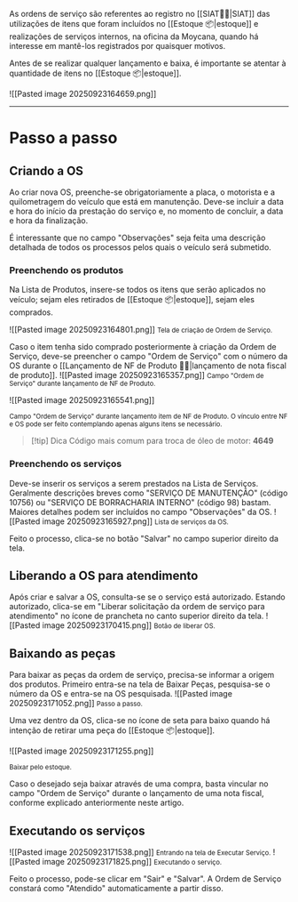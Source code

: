 As ordens de serviço são referentes ao registro no [[SIAT🚚🌐|SIAT]] das utilizações de itens que foram incluídos no [[Estoque 📦|estoque]] e realizações de serviços internos, na oficina da Moycana, quando há interesse em mantê-los registrados por quaisquer motivos.

Antes de se realizar qualquer lançamento e baixa, é importante se atentar à quantidade de itens no [[Estoque 📦|estoque]].

![[Pasted image 20250923164659.png]]

---
# Passo a passo
## Criando a OS
Ao criar nova OS, preenche-se obrigatoriamente a placa, o motorista e a quilometragem do veículo que está em manutenção. Deve-se incluir a data e hora do início da prestação do serviço e, no momento de concluir, a data e hora da finalização.

É interessante que no campo "Observações" seja feita uma descrição detalhada de todos os processos pelos quais o veículo será submetido.

### Preenchendo os produtos
Na Lista de Produtos, insere-se todos os itens que serão aplicados no veículo; sejam eles retirados de [[Estoque 📦|estoque]], sejam eles comprados.

![[Pasted image 20250923164801.png]]
<span style="font-size: smaller">Tela de criação de Ordem de Serviço.</span>

Caso o item tenha sido comprado posteriormente à criação da Ordem de Serviço, deve-se preencher o campo "Ordem de Serviço" com o número da OS durante o [[Lançamento de NF de Produto 📃🔧|lançamento de nota fiscal de produto]].
![[Pasted image 20250923165357.png]]
<span style="font-size: smaller">Campo "Ordem de Serviço" durante lançamento de NF de Produto.</span>

![[Pasted image 20250923165541.png]]

<span style="font-size: smaller">Campo "Ordem de Serviço" durante lançamento item de NF de Produto. O vínculo entre NF e OS pode ser feito contemplando apenas alguns itens se necessário.</span>

> [!tip] Dica
> Código mais comum para troca de óleo de motor: **4649**

### Preenchendo os serviços
Deve-se inserir os serviços a serem prestados na Lista de Serviços. Geralmente descrições breves como "SERVIÇO DE MANUTENÇÃO" (código 10756) ou "SERVIÇO DE BORRACHARIA INTERNO" (código 98) bastam. Maiores detalhes podem ser incluídos no campo "Observações" da OS.
![[Pasted image 20250923165927.png]]
<span style="font-size: smaller">Lista de serviços da OS.</span>

Feito o processo, clica-se no botão "Salvar" no campo superior direito da tela.

## Liberando a OS para atendimento
Após criar e salvar a OS, consulta-se se o serviço está autorizado. Estando autorizado, clica-se em "Liberar solicitação da ordem de serviço para atendimento" no ícone de prancheta no canto superior direito da tela.
![[Pasted image 20250923170415.png]]
<span style="font-size: smaller">Botão de liberar OS.</span>

## Baixando as peças
Para baixar as peças da ordem de serviço, precisa-se informar a origem dos produtos.
Primeiro entra-se na tela de Baixar Peças, pesquisa-se o número da OS e entra-se na OS pesquisada.
![[Pasted image 20250923171052.png]]
<span style="font-size: smaller">Passo a passo.</span>

Uma vez dentro da OS, clica-se no ícone de seta para baixo quando há intenção de retirar uma peça do [[Estoque 📦|estoque]].

![[Pasted image 20250923171255.png]]

<span style="font-size: smaller">Baixar pelo estoque.</span>

Caso o desejado seja baixar através de uma compra, basta vincular no campo "Ordem de Serviço" durante o lançamento de uma nota fiscal, conforme explicado anteriormente neste artigo.

## Executando os serviços
![[Pasted image 20250923171538.png]]
<span style="font-size: smaller">Entrando na tela de Executar Serviço.</span>
![[Pasted image 20250923171825.png]]
<span style="font-size: smaller">Executando o serviço.</span>

Feito o processo, pode-se clicar em "Sair" e "Salvar". A Ordem de Serviço constará como "Atendido" automaticamente a partir disso.